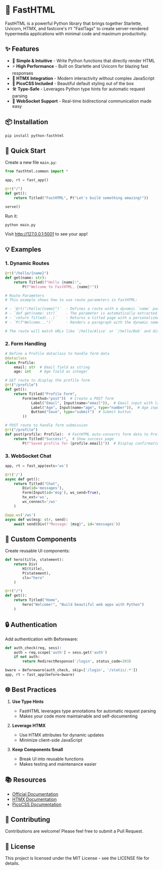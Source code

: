 # 🚀 FastHTML

FastHTML is a powerful Python library that brings together Starlette, Uvicorn, HTMX, and fastcore's `FT` "FastTags" to create server-rendered hypermedia applications with minimal code and maximum productivity.

## ✨ Features

- 🎯 **Simple & Intuitive** - Write Python functions that directly render HTML
- ⚡ **High Performance** - Built on Starlette and Uvicorn for blazing fast responses
- 🔄 **HTMX Integration** - Modern interactivity without complex JavaScript
- 🎨 **PicoCSS Included** - Beautiful default styling out of the box
- 🛠️ **Type-Safe** - Leverages Python type hints for automatic request parsing
- 🔌 **WebSocket Support** - Real-time bidirectional communication made easy

## 📦 Installation

```bash
pip install python-fasthtml
```

## 🌟 Quick Start

Create a new file `main.py`:

```python
from fasthtml.common import *

app, rt = fast_app()

@rt("/")
def get():
    return Titled("FastHTML", P("Let's build something amazing!"))

serve()
```

Run it:
```bash
python main.py
```

Visit http://127.0.0.1:5001 to see your app!

## 💡 Examples

### 1. Dynamic Routes
```python
@rt("/hello/{name}")
def get(name: str):
    return Titled(f"Hello {name}!", 
        P(f"Welcome to FastHTML, {name}!"))

# Route Parameters
# This example shows how to use route parameters in FastHTML:

# - `@rt("/hello/{name}")`  - Defines a route with a dynamic `name` parameter
# - `def get(name: str)`    - The parameter is automatically extracted and type-converted to a string
# - `return Titled(...)`    - Returns a titled page with a personalized greeting
# - `P(f"Welcome...")`      - Renders a paragraph with the dynamic name value

# The route will match URLs like `/hello/Alice` or `/hello/Bob` and display a personalized welcome message.
```



### 2. Form Handling
```python
# Define a Profile dataclass to handle form data
@dataclass
class Profile:
    email: str  # Email field as string
    age: int    # Age field as integer

# GET route to display the profile form
@rt("/profile")
def get():
    return Titled("Profile Form",
        Form(method="post")(  # Create a POST form
            Label("Email", Input(name="email")),  # Email input with label
            Label("Age", Input(name="age", type="number")),  # Age input with label and number type
            Button("Save", type="submit")  # Submit button
        ))

# POST route to handle form submission
@rt("/profile") 
def post(profile: Profile):  # FastHTML auto-converts form data to Profile instance
    return Titled("Success!",  # Show success page
        P(f"Saved profile for {profile.email}"))  # Display confirmation message
```

### 3. WebSocket Chat
```python
app, rt = fast_app(exts='ws')

@rt('/')
async def get():
    return Titled("Chat", 
        Div(id='messages'),
        Form(Input(id='msg'), ws_send=True),
        hx_ext='ws', 
        ws_connect='/ws'
    )

@app.ws('/ws')
async def ws(msg: str, send):
    await send(Div(f"Message: {msg}", id='messages'))
```

## 🎨 Custom Components

Create reusable UI components:

```python
def hero(title, statement):
    return Div(
        H1(title),
        P(statement),
        cls="hero"
    )

@rt("/")
def get():
    return Titled("Home",
        hero("Welcome!", "Build beautiful web apps with Python")
    )
```

## 🔒 Authentication

Add authentication with Beforeware:

```python
def auth_check(req, sess):
    auth = req.scope['auth'] = sess.get('auth')
    if not auth:
        return RedirectResponse('/login', status_code=303)

bware = Beforeware(auth_check, skip=['/login', '/static/.*'])
app, rt = fast_app(before=bware)
```

## 🌐 Best Practices

1. **Use Type Hints**
   - FastHTML leverages type annotations for automatic request parsing
   - Makes your code more maintainable and self-documenting

2. **Leverage HTMX**
   - Use HTMX attributes for dynamic updates
   - Minimize client-side JavaScript

3. **Keep Components Small**
   - Break UI into reusable functions
   - Makes testing and maintenance easier

## 📚 Resources

- [Official Documentation](https://docs.fastht.ml/)
- [HTMX Documentation](https://htmx.org/)
- [PicoCSS Documentation](https://picocss.com/)

## 🤝 Contributing

Contributions are welcome! Please feel free to submit a Pull Request.

## 📄 License

This project is licensed under the MIT License - see the LICENSE file for details.






